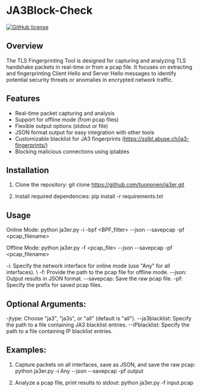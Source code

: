 # JA3Block-Check

[![GitHub license](https://img.shields.io/badge/license-MIT-blue.svg)](https://github.com/tuononen/ja3er/blob/main/LICENSE)

## Overview

The TLS Fingerprinting Tool is designed for capturing and analyzing TLS handshake packets in real-time or from a pcap file. It focuses on extracting and fingerprinting Client Hello and Server Hello messages to identify potential security threats or anomalies in encrypted network traffic.

## Features

- Real-time packet capturing and analysis
- Support for offline mode (from pcap files)
- Flexible output options (stdout or file)
- JSON format output for easy integration with other tools
- Customizable blacklist for JA3 fingerprints (https://sslbl.abuse.ch/ja3-fingerprints/)
- Blocking malicious connections using iptables

## Installation

1. Clone the repository:
   git clone https://github.com/tuononen/ja3er.git

2. Install required dependencies:
   pip install -r requirements.txt

## Usage
Online Mode:
python ja3er.py -i <interface> -bpf <BPF_filter> --json --savepcap -pf <pcap_filename>

Offline Mode:
python ja3er.py -f <pcap_file> --json --savepcap -pf <pcap_filename>

-i: Specify the network interface for online mode (use "Any" for all interfaces). \\
-f: Provide the path to the pcap file for offline mode.
--json: Output results in JSON format.
--savepcap: Save the raw pcap file.
-pf: Specify the prefix for saved pcap files.

## Optional Arguments:

-jtype: Choose "ja3", "ja3s", or "all" (default is "all").
--ja3blacklist: Specify the path to a file containing JA3 blacklist entries.
--IPblacklist: Specify the path to a file containing IP blacklist entries.

## Examples:

1. Capture packets on all interfaces, save as JSON, and save the raw pcap:
    python ja3er.py -i Any --json --savepcap -pf output
   
2. Analyze a pcap file, print results to stdout:
   python ja3er.py -f input.pcap











